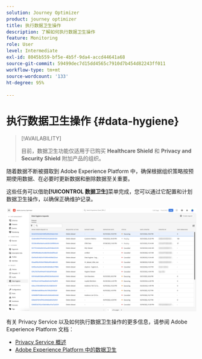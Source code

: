 ```yaml
---
solution: Journey Optimizer
product: journey optimizer
title: 执行数据卫生操作
description: 了解如何执行数据卫生操作
feature: Monitoring
role: User
level: Intermediate
exl-id: 8045b559-bf5e-4b5f-9da4-accd44641a68
source-git-commit: 59499dec7d15dd4565c7910d7b454d82243ff011
workflow-type: tm+mt
source-wordcount: '133'
ht-degree: 95%

---
```


# 执行数据卫生操作 {#data-hygiene}

>[!AVAILABILITY]
>
>目前，数据卫生功能仅适用于已购买 **Healthcare Shield** 和 **Privacy and Security Shield** 附加产品的组织。


随着数据不断被摄取到 Adobe Experience Platform 中，确保根据组织策略按预期使用数据、在必要时更新数据和删除数据至关重要。

这些任务可以借助&#x200B;**[!UICONTROL 数据卫生]**&#x200B;菜单完成，您可以通过它配置和计划数据卫生操作，以确保正确维护记录。

![](assets/data-hygiene.png)

有关 Privacy Service 以及如何执行数据卫生操作的更多信息，请参阅 Adobe Experience Platform 文档：

* [Privacy Service 概述](https://experienceleague.adobe.com/docs/experience-platform/privacy/home.html?lang=zh-Hans)
* [Adobe Experience Platform 中的数据卫生](https://experienceleague.adobe.com/docs/experience-platform/hygiene/home.html)

